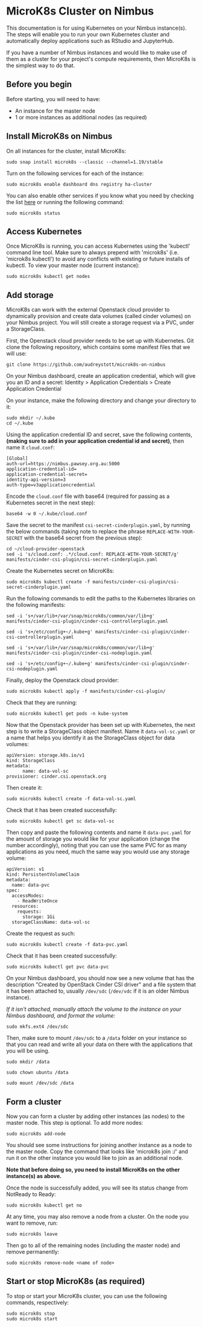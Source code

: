 # MicroK8s Cluster on Nimbus

This documentation is for using Kubernetes on your Nimbus instance(s). The steps will enable you to run your own Kubernetes cluster and automatically deploy applications such as RStudio and JupyterHub.

If you have a number of Nimbus instances and would like to make use of them as a cluster for your project's compute requirements, then MicroK8s is the simplest way to do that.

## Before you begin

Before starting, you will need to have:
- An instance for the master node
- 1 or more instances as additional nodes (as required)

## Install MicroK8s on Nimbus

On all instances for the cluster, install MicroK8s:

	sudo snap install microk8s --classic --channel=1.19/stable

Turn on the following services for each of the instance:

	sudo microk8s enable dashboard dns registry ha-cluster

You can also enable other services if you know what you need by checking the list [here](https://microk8s.io/docs/addons#heading--list) or running the following command: 

	sudo microk8s status	

## Access Kubernetes

Once MicroK8s is running, you can access Kubernetes using the 'kubectl' command line tool. Make sure to always prepend with 'microk8s' (i.e. 'microk8s kubectl') to avoid any conflicts with existing or future installs of kubectl.
To view your master node (current instance):

	sudo microk8s kubectl get nodes

## Add storage

MicroK8s can work with the external Openstack cloud provider to dynamically provision and create data volumes (called cinder volumes) on your Nimbus project. You will still create a storage request via a PVC, under a StorageClass.

First, the Openstack cloud provider needs to be set up with Kubernetes. Git clone the following repository, which contains some manifest files that we will use:

	git clone https://github.com/audreystott/microk8s-on-nimbus

On your Nimbus dashboard, create an application credential, which will give you an ID and a secret:
Identity > Application Credentials > Create Application Credential

On your instance, make the following directory and change your directory to it:

	sudo mkdir ~/.kube
	cd ~/.kube

Using the application credential ID and secret, save the following contents, **(making sure to add in your application credential id and secret)**, then  name it `cloud.conf`:

	[Global]
	auth-url=https://nimbus.pawsey.org.au:5000
	application-credential-id=
	application-credential-secret=
	identity-api-version=3
	auth-type=v3applicationcredential

Encode the `cloud.conf` file with base64 (required for passing as a Kubernetes secret in the next step):

	base64 -w 0 ~/.kube/cloud.conf

Save the secret to the manifest `csi-secret-cinderplugin.yaml`, by running the below commands (taking note to replace the phrase `REPLACE-WITH-YOUR-SECRET` with the base64 secret from the previous step):

	cd ~/cloud-provider-openstack
	sed -i 's/cloud.conf: .*/cloud.conf: REPLACE-WITH-YOUR-SECRET/g' manifests/cinder-csi-plugin/csi-secret-cinderplugin.yaml

Create the Kubernetes secret on MicroK8s:

	sudo microk8s kubectl create -f manifests/cinder-csi-plugin/csi-secret-cinderplugin.yaml

Run the following commands to edit the paths to the Kubernetes libraries on the following manifests:

	sed -i 's+/var/lib+/var/snap/microk8s/common/var/lib+g' manifests/cinder-csi-plugin/cinder-csi-controllerplugin.yaml
 
	sed -i 's+/etc/config+~/.kube+g' manifests/cinder-csi-plugin/cinder-csi-controllerplugin.yaml
 
	sed -i 's+/var/lib+/var/snap/microk8s/common/var/lib+g' manifests/cinder-csi-plugin/cinder-csi-nodeplugin.yaml
 
	sed -i 's+/etc/config+~/.kube+g' manifests/cinder-csi-plugin/cinder-csi-nodeplugin.yaml

Finally, deploy the Openstack cloud provider:

	sudo microk8s kubectl apply -f manifests/cinder-csi-plugin/

Check that they are running:

	sudo microk8s kubectl get pods -n kube-system

Now that the Openstack provider has been set up with Kubernetes, the next step is to write a StorageClass object manifest. Name it `data-vol-sc.yaml` or a name that helps you identify it as the StorageClass object for data volumes:

	apiVersion: storage.k8s.io/v1
	kind: StorageClass
	metadata:
          name: data-vol-sc
	provisioner: cinder.csi.openstack.org

Then create it:

	sudo microk8s kubectl create -f data-vol-sc.yaml

Check that it has been created successfully:

	sudo microk8s kubectl get sc data-vol-sc

Then copy and paste the following contents and name it `data-pvc.yaml` for the amount of storage you would like for your application (change the number accordingly), noting that you can use the same PVC for as many applications as you need, much the same way you would use any storage volume:

	apiVersion: v1
	kind: PersistentVolumeClaim
	metadata:
	  name: data-pvc
	spec:
	  accessModes:
	    - ReadWriteOnce
	  resources:
	    requests:
	      storage: 1Gi
	  storageClassName: data-vol-sc

Create the request as such:

	sudo microk8s kubectl create -f data-pvc.yaml

Check that it has been created successfully:
	
	sudo microk8s kubectl get pvc data-pvc

On your Nimbus dashboard, you should now see a new volume that has the description "Created by OpenStack Cinder CSI driver" and a file system that it has been attached to, usually `/dev/sdc` (`/dev/vdc` if it is an older Nimbus instance). 

*If it isn't attached, manually attach the volume to the instance on your Nimbus dashboard, and format the volume:*

	sudo mkfs.ext4 /dev/sdc

Then, make sure to mount `/dev/sdc` to a `/data` folder on your instance so that you can read and write all your data on there with the applications that you will be using.

	sudo mkdir /data
 
	sudo chown ubuntu /data
 
	sudo mount /dev/sdc /data

## Form a cluster

Now you can form a cluster by adding other instances (as nodes) to the master node. This step is optional. To add more nodes:

    sudo microk8s add-node

You should see some instructions for joining another instance as a node to the master node. Copy the command that looks like 'microk8s join <master>:<port>/<token>' and run it on the other instance you would like to join as an additional node.

**Note that before doing so, you need to install MicroK8s on the other instance(s) as above.**

Once the node is successfully added, you will see its status change from NotReady to Ready:

    sudo microk8s kubectl get no

At any time, you may also remove a node from a cluster. On the node you want to remove, run:

    sudo microk8s leave

Then go to all of the remaining nodes (including the master node) and remove permanently:

    sudo microk8s remove-node <name of node>

## Start or stop MicroK8s (as required)

To stop or start your MicroK8s cluster, you can use the following commands, respectively:

    sudo microk8s stop
    sudo microk8s start
